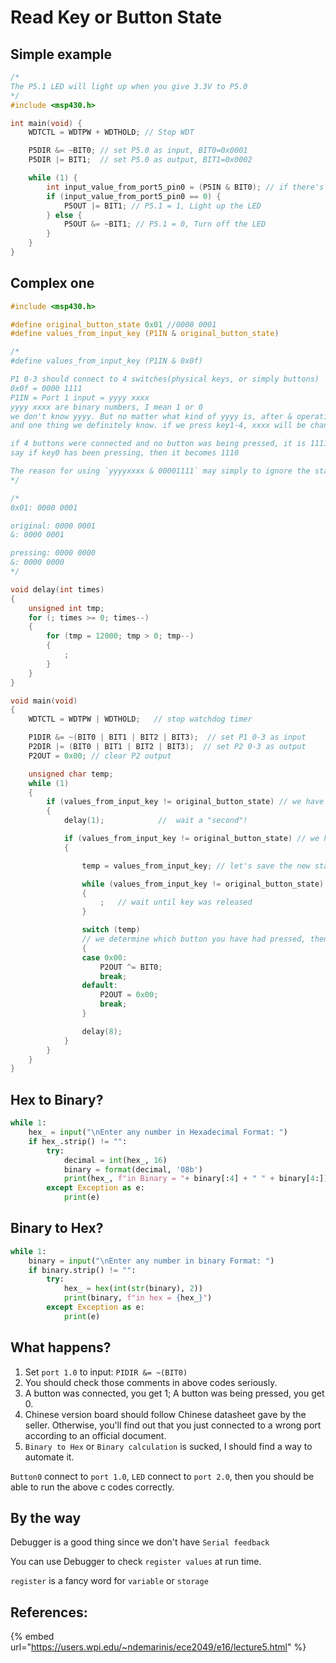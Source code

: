 # Read Key or Button State

## Simple example

```c
/*
The P5.1 LED will light up when you give 3.3V to P5.0
*/
#include <msp430.h>

int main(void) {
    WDTCTL = WDTPW + WDTHOLD; // Stop WDT

    P5DIR &= ~BIT0; // set P5.0 as input, BIT0=0x0001
    P5DIR |= BIT1;  // set P5.0 as output, BIT1=0x0002

    while (1) {
        int input_value_from_port5_pin0 = (P5IN & BIT0); // if there's no 3.3v input at P5.0, (P5IN & BIT0) will return 0
        if (input_value_from_port5_pin0 == 0) {
            P5OUT |= BIT1; // P5.1 = 1, Light up the LED
        } else {
            P5OUT &= ~BIT1; // P5.1 = 0, Turn off the LED
        }
    }
}
```

## Complex one

```c
#include <msp430.h> 

#define original_button_state 0x01 //0000 0001
#define values_from_input_key (P1IN & original_button_state)

/*
#define values_from_input_key (P1IN & 0x0f)

P1 0-3 should connect to 4 switches(physical keys, or simply buttons)
0x0f = 0000 1111
P1IN = Port 1 input = yyyy xxxx
yyyy xxxx are binary numbers, I mean 1 or 0
we don't know yyyy. But no matter what kind of yyyy is, after & operation, it should remain its original value. 1111 0000 & 0000 1111 = 0000 0000
and one thing we definitely know. if we press key1-4, xxxx will be changed according to our actions

if 4 buttons were connected and no button was being pressed, it is 1111
say if key0 has been pressing, then it becomes 1110

The reason for using `yyyyxxxx & 00001111` may simply to ignore the state of yyyy. Because no matter what value yyyy is, 0 or 1, after & operation with 0, it's still 0
*/

/*
0x01: 0000 0001

original: 0000 0001
&: 0000 0001

pressing: 0000 0000
&: 0000 0000
*/

void delay(int times)
{
    unsigned int tmp;
    for (; times >= 0; times--)
    {
        for (tmp = 12000; tmp > 0; tmp--)
        {
            ;
        }
    }
}

void main(void)
{
    WDTCTL = WDTPW | WDTHOLD;   // stop watchdog timer

    P1DIR &= ~(BIT0 | BIT1 | BIT2 | BIT3);  // set P1 0-3 as input
    P2DIR |= (BIT0 | BIT1 | BIT2 | BIT3);  // set P2 0-3 as output
    P2OUT = 0x00; // clear P2 output

    unsigned char temp;
    while (1)
    {
        if (values_from_input_key != original_button_state) // we have detected at least one button state change
        {
            delay(1);            //  wait a "second"!

            if (values_from_input_key != original_button_state) // we have to make sure you are indeed pressing a button
            {

                temp = values_from_input_key; // let's save the new state of our buttons

                while (values_from_input_key != original_button_state) // if it was equal, that means Port 1 inputs has been back to the original state.
                {
                    ;   // wait until key was released
                }

                switch (temp)
                // we determine which button you have had pressed, then we change Port 2 accordingly
                {
                case 0x00:
                    P2OUT ^= BIT0;
                    break;
                default:
                    P2OUT = 0x00;
                    break;
                }

                delay(8);
            }
        }
    }
}
```

## Hex to Binary?

```python
while 1:
    hex_ = input("\nEnter any number in Hexadecimal Format: ")
    if hex_.strip() != "":
        try:
            decimal = int(hex_, 16)
            binary = format(decimal, '08b')
            print(hex_, f"in Binary = "+ binary[:4] + " " + binary[4:])
        except Exception as e:
            print(e)
```

## Binary to Hex?

```python
while 1:
    binary = input("\nEnter any number in binary Format: ")
    if binary.strip() != "":
        try:
            hex_ = hex(int(str(binary), 2))
            print(binary, f"in hex = {hex_}")
        except Exception as e:
            print(e)
```

## What happens?

1. Set `port 1.0` to input: `PIDIR &= ~(BIT0)`
2. You should check those comments in above codes seriously.
3. A button was connected, you get 1; A button was being pressed, you get 0.
4. Chinese version board should follow Chinese datasheet gave by the seller. Otherwise, you'll find out that you just connected to a wrong port according to an official document.
5. `Binary to Hex` or `Binary calculation` is sucked, I should find a way to automate it.

`Button0` connect to `port 1.0`, `LED` connect to `port 2.0`, then you should be able to run the above c codes correctly.

## By the way

Debugger is a good thing since we don't have `Serial feedback`

You can use Debugger to check `register values` at run time.

`register` is a fancy word for `variable` or `storage`

## References:

{% embed url="https://users.wpi.edu/~ndemarinis/ece2049/e16/lecture5.html" %}




